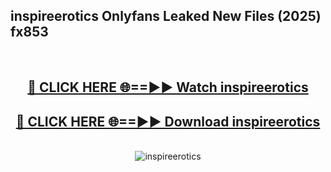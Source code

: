 <h2>inspireerotics Onlyfans Leaked New Files (2025) fx853</h2>
<br>
<div align="center">
<h2><a href="https://mediafiles.top/inspireerotics&ref=git" rel="nofollow">🔴 CLICK HERE 🌐==►► Watch inspireerotics</a></h2>
<h2><a href="https://mediafiles.top/inspireerotics&ref=git" rel="nofollow">🔴 CLICK HERE 🌐==►► Download inspireerotics</a></h2>
<br>
<a href="https://mediafiles.top/inspireerotics&ref=git" rel="nofollow" data-target="animated-image.originalLink"><img src="https://i.ibb.co.com/xMMVF88/686577567.gif" alt="inspireerotics" style="max-width: 100%; display: inline-block;" data-target="animated-image.originalImage"></a>
</div>
<br>
<br>